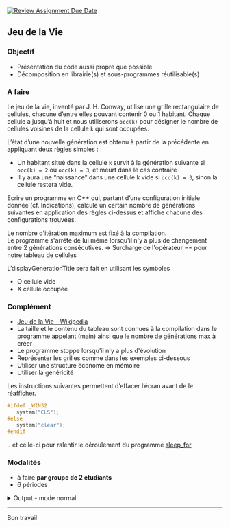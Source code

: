 [![Review Assignment Due Date](https://classroom.github.com/assets/deadline-readme-button-22041afd0340ce965d47ae6ef1cefeee28c7c493a6346c4f15d667ab976d596c.svg)](https://classroom.github.com/a/-V47QsFH)
## Jeu de la Vie

### Objectif
- Présentation du code aussi propre que possible
- Décomposition en librairie(s) et sous-programmes réutilisable(s)

### A faire
Le jeu de la vie, inventé par J. H. Conway, utilise une grille rectangulaire de cellules, chacune d’entre elles pouvant contenir 0 ou 1 habitant.
Chaque cellule a jusqu’à huit et nous utiliserons `occ(k)` pour désigner le nombre de cellules voisines de la cellule `k` qui sont occupées.

L’état d’une nouvelle génération est obtenu à partir de la précédente en appliquant deux règles simples :

- Un habitant situé dans la cellule `k` survit à la génération suivante si `occ(k) = 2` ou `occ(k) = 3`, et meurt dans le cas contraire
- Il y aura une “naissance” dans une cellule k vide si `occ(k) = 3`, sinon la cellule restera vide.

Ecrire un programme en C++ qui, partant d’une configuration initiale donnée (cf. Indications), calcule un certain nombre de générations suivantes en application des règles ci-dessus et affiche chacune des configurations trouvées.

Le nombre d'itération maximum est fixé à la compilation.<br>
Le programme s'arrête de lui même lorsqu'il n'y a plus de changement entre 2 générations consécutives. => Surcharge de l'opérateur == pour notre tableau de cellules

L’displayGenerationTitle sera fait en utilisant les symboles

- O cellule vide
- X cellule occupée

### Complément

- [Jeu de la Vie - Wikipedia](https://fr.wikipedia.org/wiki/Jeu_de_la_vie)
- La taille et le contenu du tableau sont connues à la compilation dans le programme appelant (main) ainsi que le nombre de générations max à créer
- Le programme stoppe lorsqu'il n'y a plus d'évolution
- Représenter les grilles comme dans les exemples ci-dessous
- Utiliser une structure économe en mémoire
- Utiliser la généricité

Les instructions suivantes permettent d’effacer l’écran avant de le réafficher.

~~~cpp
#ifdef _WIN32
   system("CLS");
#else
   system("clear");
#endif
~~~

.. et celle-ci pour ralentir le déroulement du programme [sleep_for](https://cplusplus.com/reference/thread/this_thread/sleep_for/)

### Modalités
- à faire **par groupe de 2 étudiants**
- 6 périodes

<details>
<summary>Output - mode normal</summary>

~~~
Ce programme ...

------------------------------
         GENRATION NO 0
------------------------------
     0  1  2  3  4  5  6  7  8
  0  .  .  .  .  .  .  .  .  .
  1  .  .  .  .  .  .  .  .  .
  2  .  .  .  X  X  X  .  .  .
  3  .  .  .  .  X  .  .  .  .
  4  .  .  .  .  X  .  .  .  .
  5  .  .  .  .  X  .  .  .  .
  6  .  .  .  .  .  .  .  .  .
  7  .  .  .  .  .  .  .  .  .
  8  .  .  .  .  .  .  .  .  .

------------------------------
         GENRATION NO 1
------------------------------
     0  1  2  3  4  5  6  7  8
  0  .  .  .  .  .  .  .  .  .
  1  .  .  .  .  X  .  .  .  .
  2  .  .  .  X  X  X  .  .  .
  3  .  .  .  .  .  .  .  .  .
  4  .  .  .  X  X  X  .  .  .
  5  .  .  .  .  .  .  .  .  .
  6  .  .  .  .  .  .  .  .  .
  7  .  .  .  .  .  .  .  .  .
  8  .  .  .  .  .  .  .  .  .

------------------------------
         GENRATION NO 2
------------------------------
     0  1  2  3  4  5  6  7  8
  0  .  .  .  .  .  .  .  .  .
  1  .  .  .  X  X  X  .  .  .
  2  .  .  .  X  X  X  .  .  .
  3  .  .  .  .  .  .  .  .  .
  4  .  .  .  .  X  .  .  .  .
  5  .  .  .  .  X  .  .  .  .
  6  .  .  .  .  .  .  .  .  .
  7  .  .  .  .  .  .  .  .  .
  8  .  .  .  .  .  .  .  .  .

------------------------------
         GENRATION NO 3
------------------------------
     0  1  2  3  4  5  6  7  8
  0  .  .  .  .  X  .  .  .  .
  1  .  .  .  X  .  X  .  .  .
  2  .  .  .  X  .  X  .  .  .
  3  .  .  .  X  .  X  .  .  .
  4  .  .  .  .  .  .  .  .  .
  5  .  .  .  .  .  .  .  .  .
  6  .  .  .  .  .  .  .  .  .
  7  .  .  .  .  .  .  .  .  .
  8  .  .  .  .  .  .  .  .  .

------------------------------
         GENRATION NO 4
------------------------------
     0  1  2  3  4  5  6  7  8
  0  .  .  .  .  X  .  .  .  .
  1  .  .  .  X  .  X  .  .  .
  2  .  .  X  X  .  X  X  .  .
  3  .  .  .  .  .  .  .  .  .
  4  .  .  .  .  .  .  .  .  .
  5  .  .  .  .  .  .  .  .  .
  6  .  .  .  .  .  .  .  .  .
  7  .  .  .  .  .  .  .  .  .
  8  .  .  .  .  .  .  .  .  .

------------------------------
         GENRATION NO 5
------------------------------
     0  1  2  3  4  5  6  7  8
  0  .  .  .  .  X  .  .  .  .
  1  .  .  X  X  .  X  X  .  .
  2  .  .  X  X  .  X  X  .  .
  3  .  .  .  .  .  .  .  .  .
  4  .  .  .  .  .  .  .  .  .
  5  .  .  .  .  .  .  .  .  .
  6  .  .  .  .  .  .  .  .  .
  7  .  .  .  .  .  .  .  .  .
  8  .  .  .  .  .  .  .  .  .

------------------------------
         GENRATION NO 6
------------------------------
     0  1  2  3  4  5  6  7  8
  0  .  .  .  X  X  X  .  .  .
  1  .  .  X  .  .  .  X  .  .
  2  .  .  X  X  .  X  X  .  .
  3  .  .  .  .  .  .  .  .  .
  4  .  .  .  .  .  .  .  .  .
  5  .  .  .  .  .  .  .  .  .
  6  .  .  .  .  .  .  .  .  .
  7  .  .  .  .  .  .  .  .  .
  8  .  .  .  .  .  .  .  .  .
~~~
</details>

---
Bon travail
